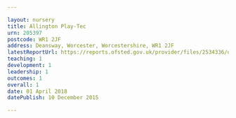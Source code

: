```yaml
---

layout: nursery
title: Allington Play-Tec
urn: 205397
postcode: WR1 2JF
address: Deansway, Worcester, Worcestershire, WR1 2JF
latestReportUrl: https://reports.ofsted.gov.uk/provider/files/2534336/urn/205397.pdf
teaching: 1
development: 1
leadership: 1
outcomes: 1
overall: 1
date: 01 April 2018 
datePublish: 10 December 2015

---
```

